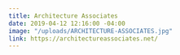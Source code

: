 ```yaml
---
title: Architecture Associates
date: 2019-04-12 12:16:00 -04:00
image: "/uploads/ARCHITECTURE-ASSOCIATES.jpg"
link: https://architectureassociates.net/
---
```


